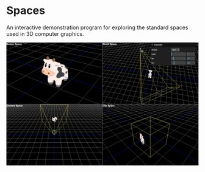 # Spaces

An interactive demonstration program for exploring the standard spaces used
in 3D computer graphics.

![Screen shot](image/screen_01.png)
